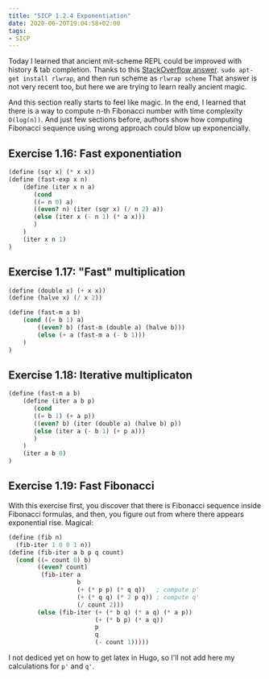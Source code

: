 ```yaml
---
title: "SICP 1.2.4 Exponentiation"
date: 2020-06-20T19:04:58+02:00
tags:
- SICP
---
```


Today I learned that ancient mit-scheme REPL could be improved with history & tab completion. Thanks to this [StackOverflow answer](https://stackoverflow.com/a/11916365/816449). `sudo apt-get install rlwrap`, and then run scheme as `rlwrap scheme` That answer is not very recent too, but here we are trying to learn really ancient magic.

And this section really starts to feel like magic. In the end, I learned that there is a way to compute n-th Fibonacci number with time complexity `O(log(n))`. And just few sections before, authors show how computing Fibonacci sequence using wrong approach could blow up exponencially.

<!-- more -->

## Exercise 1.16: Fast exponentiation
```scheme
(define (sqr x) (* x x))
(define (fast-exp x n) 
    (define (iter x n a) 
       (cond
       ((= n 0) a)
       ((even? n) (iter (sqr x) (/ n 2) a))
       (else (iter x (- n 1) (* a x)))
       ) 
    )
    (iter x n 1)
)
```


## Exercise 1.17: "Fast" multiplication

```scheme
(define (double x) (+ x x))
(define (halve x) (/ x 2))

(define (fast-m a b) 
    (cond ((= b 1) a)
        ((even? b) (fast-m (double a) (halve b)))
        (else (+ a (fast-m a (- b 1)))
    )
)
```

## Exercise 1.18: Iterative multiplicaton

```scheme
(define (fast-m a b) 
    (define (iter a b p) 
       (cond
       ((= b 1) (+ a p))
       ((even? b) (iter (double a) (halve b) p))
       (else (iter a (- b 1) (+ p a)))
       ) 
    )
    (iter a b 0)
)
```

## Exercise 1.19: Fast Fibonacci
With this exercise first, you discover that there is Fibonacci sequence inside Fibonacci formulas, and then, you figure out from where there appears exponential rise. Magical:

```scheme
(define (fib n)
  (fib-iter 1 0 0 1 n))
(define (fib-iter a b p q count)
  (cond ((= count 0) b)
        ((even? count)
         (fib-iter a
                   b
                   (+ (* p p) (* q q))   ; compute p'
                   (+ (* q q) (* 2 p q)) ; compute q'
                   (/ count 2)))
        (else (fib-iter (+ (* b q) (* a q) (* a p))
                        (+ (* b p) (* a q))
                        p
                        q
                        (- count 1)))))
```

I not dediced yet on how to get latex in Hugo, so I'll not add here my calculations for `p'` and `q'`.
